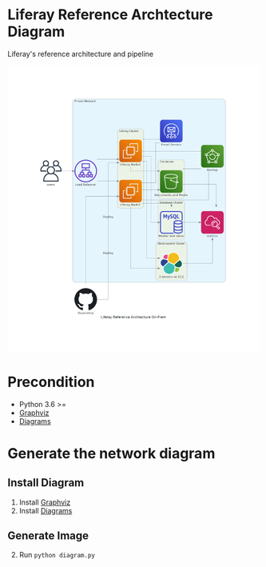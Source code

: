 # Liferay Reference Archtecture Diagram
Liferay's reference architecture and pipeline

![Architecture](./diagram.png)

# Precondition
- Python 3.6 >=
- [Graphviz](https://graphviz.gitlab.io/download/)
- [Diagrams](https://diagrams.mingrammer.com/docs/getting-started/installation#quick-start)

# Generate the network diagram

## Install Diagram
1. Install [Graphviz](https://graphviz.gitlab.io/download/)
1. Install [Diagrams](https://diagrams.mingrammer.com/docs/getting-started/installation#quick-start)

## Generate Image
2. Run `python diagram.py`